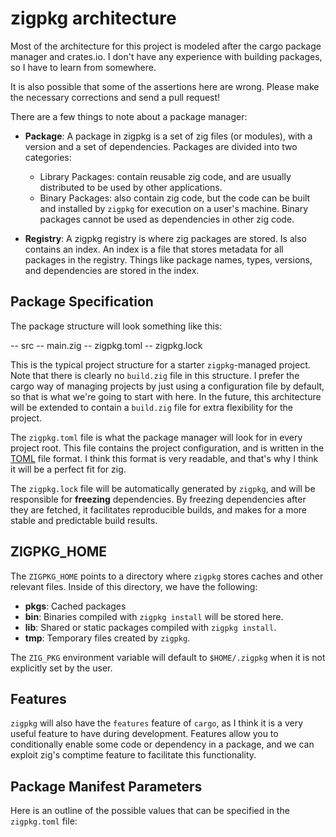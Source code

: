 # zigpkg architecture

Most of the architecture for this project is modeled after the cargo package manager and crates.io. I don't have any experience with building packages, so I have to learn from somewhere.

It is also possible that some of the assertions here are wrong. Please make the necessary corrections and send a pull request!

There are a few things to note about a package manager:

* **Package**: A package in zigpkg is a set of zig files (or modules), with a version and a set of dependencies. Packages are divided into two categories:
  * Library Packages: contain reusable zig code, and are usually distributed to be used by other applications.
  * Binary Packages: also contain zig code, but the code can be built and installed by `zigpkg` for execution on a user's machine. Binary packages cannot be used as dependencies in other zig code.

* **Registry**: A zigpkg registry is where zig packages are stored. Is also contains an index. An index is a file that stores metadata for all packages in the registry. Things like package names, types, versions, and dependencies are stored in the index.

## Package Specification

The package structure will look something like this:

-- src
    -- main.zig
-- zigpkg.toml
-- zigpkg.lock

This is the typical project structure for a starter `zigpkg`-managed project. Note that there is clearly no `build.zig` file in this structure. I prefer the cargo way of managing projects by just using a configuration file by default, so that is what we're going to start with here. In the future, this architecture will be extended to contain a `build.zig` file for extra flexibility for the project.

The `zigpkg.toml` file is what the package manager will look for in every project root. This file contains the project configuration, and is written in the [TOML](https://toml.io) file format. I think this format is very readable, and that's why I think it will be a perfect fit for zig.

The `zigpkg.lock` file will be automatically generated by `zigpkg`, and will be responsible for **freezing** dependencies. By freezing dependencies after they are fetched, it facilitates reproducible builds, and makes for a more stable and predictable build results.

## ZIGPKG_HOME

The `ZIGPKG_HOME` points to a directory where `zigpkg` stores caches and other relevant files. Inside of this directory, we have the following:

* **pkgs**: Cached packages
* **bin**: Binaries compiled with `zigpkg install` will be stored here.
* **lib**: Shared or static packages compiled with `zigpkg install`.
* **tmp**: Temporary files created by `zigpkg`.

The `ZIG_PKG` environment variable will default to `$HOME/.zigpkg` when it is not explicitly set by the user.

## Features

`zigpkg` will also have the `features` feature of `cargo`, as I think it is a very useful feature to have during development. Features allow you to conditionally enable some code or dependency in a package, and we can exploit zig's comptime feature to facilitate this functionality.

## Package Manifest Parameters

Here is an outline of the possible values that can be specified in the `zigpkg.toml` file:
